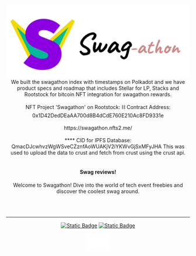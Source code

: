 <div align="center">

  <a href="https://chaintail.xyz">
    <img src="https://github.com/Swagathon/swagathon-ui/blob/main/frontend/public/img/swagathon-logo-full-color.svg"/>
  </a>

<br>
We built the swagathon index with timestamps on Polkadot and we have product specs and roadmap that includes Stellar for LP,  Stacks and Rootstock for bitcoin NFT integration for swagathon rewards. 
<br><br>
NFT Project 'Swagathon' on Rootstock: ⛓ Contract Address: 0x1D42DedDEaAA700d8B4dCdE760E210Ac8FD9331e
<br><br>
https://swagathon.nfts2.me/
<br><br>****
CID for IPFS Database: QmacDJcwhvzWgWSveCZznfAoWUAKjV2iYKWvGjSxMFyJHA 
This was used to upload the data to crust and fetch from crust using the crust api.

<br>

<br>


<h4>Swag reviews! </h4>

<p>Welcome to Swagathon! Dive into the world of tech event freebies and discover the coolest swag around.</p>


  <br/>
  
  <br/>

  ---
  
[![Static Badge](https://img.shields.io/badge/Visit-Official%20Website?style=for-the-badge&logo=googlechrome&logoColor=%23ffffff&label=Official%20Website&color=%2380208F)](https://chaintail.xyz)
[![Static Badge](https://img.shields.io/badge/%40Swagathon-%40Swagathon?style=for-the-badge&logo=X&logoColor=%23ffffff&label=Follow&color=%231c9ff0)](https://x.com/Swagathon2024)
  



  <a href="https://chaintail.xyz">
    <img src="https://github.com/Swagathon/.github/blob/master/logo2.png" width="64px" alt="Swagathon"/>
  </a>

</div>
